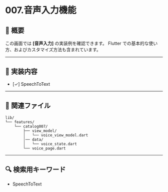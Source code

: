 # 007.音声入力機能

## 📘 概要

この画面では **[音声入力]** の実装例を確認できます。
Flutter での基本的な使い方、およびカスタマイズ方法も含まれています。

---

## 🔧 実装内容

- [✓] SpeechToText

---

## 📁 関連ファイル

```
lib/
└── features/
    └── catalog007/
        ├── view_model/
        │   └── voice_view_model.dart
        │── data/
        │   └── voice_state.dart
        └── voice_page.dart
```

---

## 🔍 検索用キーワード

- SpeechToText

